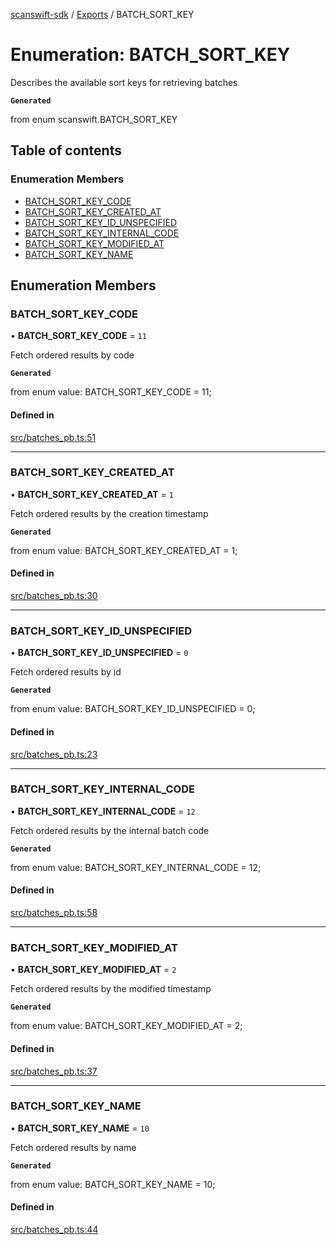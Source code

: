 [scanswift-sdk](../README.md) / [Exports](../modules.md) / BATCH\_SORT\_KEY

# Enumeration: BATCH\_SORT\_KEY

Describes the available sort keys for retrieving batches

**`Generated`**

from enum scanswift.BATCH_SORT_KEY

## Table of contents

### Enumeration Members

- [BATCH\_SORT\_KEY\_CODE](BATCH_SORT_KEY.md#batch_sort_key_code)
- [BATCH\_SORT\_KEY\_CREATED\_AT](BATCH_SORT_KEY.md#batch_sort_key_created_at)
- [BATCH\_SORT\_KEY\_ID\_UNSPECIFIED](BATCH_SORT_KEY.md#batch_sort_key_id_unspecified)
- [BATCH\_SORT\_KEY\_INTERNAL\_CODE](BATCH_SORT_KEY.md#batch_sort_key_internal_code)
- [BATCH\_SORT\_KEY\_MODIFIED\_AT](BATCH_SORT_KEY.md#batch_sort_key_modified_at)
- [BATCH\_SORT\_KEY\_NAME](BATCH_SORT_KEY.md#batch_sort_key_name)

## Enumeration Members

### BATCH\_SORT\_KEY\_CODE

• **BATCH\_SORT\_KEY\_CODE** = ``11``

Fetch ordered results by code

**`Generated`**

from enum value: BATCH_SORT_KEY_CODE = 11;

#### Defined in

[src/batches_pb.ts:51](https://github.com/TCUBEAI-TECHNOLOGIES-PRIVATE-LIMITED/ts-sdk/blob/85a94f2/src/batches_pb.ts#L51)

___

### BATCH\_SORT\_KEY\_CREATED\_AT

• **BATCH\_SORT\_KEY\_CREATED\_AT** = ``1``

Fetch ordered results by the creation timestamp

**`Generated`**

from enum value: BATCH_SORT_KEY_CREATED_AT = 1;

#### Defined in

[src/batches_pb.ts:30](https://github.com/TCUBEAI-TECHNOLOGIES-PRIVATE-LIMITED/ts-sdk/blob/85a94f2/src/batches_pb.ts#L30)

___

### BATCH\_SORT\_KEY\_ID\_UNSPECIFIED

• **BATCH\_SORT\_KEY\_ID\_UNSPECIFIED** = ``0``

Fetch ordered results by id

**`Generated`**

from enum value: BATCH_SORT_KEY_ID_UNSPECIFIED = 0;

#### Defined in

[src/batches_pb.ts:23](https://github.com/TCUBEAI-TECHNOLOGIES-PRIVATE-LIMITED/ts-sdk/blob/85a94f2/src/batches_pb.ts#L23)

___

### BATCH\_SORT\_KEY\_INTERNAL\_CODE

• **BATCH\_SORT\_KEY\_INTERNAL\_CODE** = ``12``

Fetch ordered results by the internal batch code

**`Generated`**

from enum value: BATCH_SORT_KEY_INTERNAL_CODE = 12;

#### Defined in

[src/batches_pb.ts:58](https://github.com/TCUBEAI-TECHNOLOGIES-PRIVATE-LIMITED/ts-sdk/blob/85a94f2/src/batches_pb.ts#L58)

___

### BATCH\_SORT\_KEY\_MODIFIED\_AT

• **BATCH\_SORT\_KEY\_MODIFIED\_AT** = ``2``

Fetch ordered results by the modified timestamp

**`Generated`**

from enum value: BATCH_SORT_KEY_MODIFIED_AT = 2;

#### Defined in

[src/batches_pb.ts:37](https://github.com/TCUBEAI-TECHNOLOGIES-PRIVATE-LIMITED/ts-sdk/blob/85a94f2/src/batches_pb.ts#L37)

___

### BATCH\_SORT\_KEY\_NAME

• **BATCH\_SORT\_KEY\_NAME** = ``10``

Fetch ordered results by name

**`Generated`**

from enum value: BATCH_SORT_KEY_NAME = 10;

#### Defined in

[src/batches_pb.ts:44](https://github.com/TCUBEAI-TECHNOLOGIES-PRIVATE-LIMITED/ts-sdk/blob/85a94f2/src/batches_pb.ts#L44)
